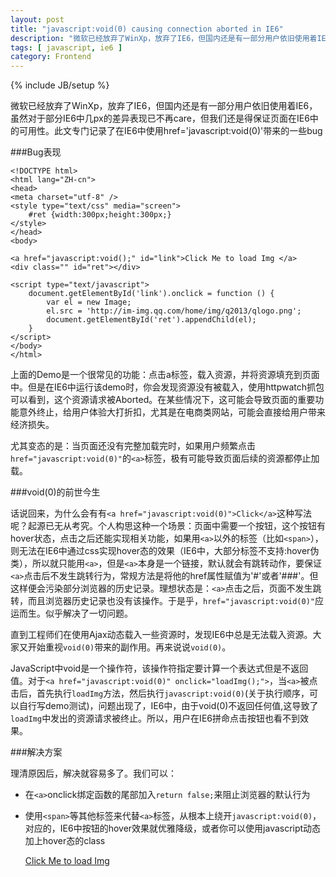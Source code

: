 ```yaml
---
layout: post
title: "javascript:void(0) causing connection aborted in IE6"
description: "微软已经放弃了WinXp，放弃了IE6，但国内还是有一部分用户依旧使用着IE6，虽然对于部分IE6中几px的差异表现已不再care，但我们还是得保证页面在IE6中的可用性。此文专门记录了在IE6中使用href='javascript:void(0)'带来的一些bug"
tags: [ javascript, ie6 ]
category: Frontend
---
```

{% include JB/setup %}

微软已经放弃了WinXp，放弃了IE6，但国内还是有一部分用户依旧使用着IE6，虽然对于部分IE6中几px的差异表现已不再care，但我们还是得保证页面在IE6中的可用性。此文专门记录了在IE6中使用href='javascript:void(0)'带来的一些bug

###Bug表现 

    <!DOCTYPE html>
    <html lang="ZH-cn">
    <head>
    <meta charset="utf-8" />
    <style type="text/css" media="screen">
        #ret {width:300px;height:300px;}
    </style>
    </head>
    <body>

    <a href="javascript:void();" id="link">Click Me to load Img </a>
    <div class="" id="ret"></div>

    <script type="text/javascript">
        document.getElementById('link').onclick = function () {
            var el = new Image;
            el.src = 'http://im-img.qq.com/home/img/q2013/qlogo.png';
            document.getElementById('ret').appendChild(el);
        }
    </script>
    </body>
    </html>

上面的Demo是一个很常见的功能：点击a标签，载入资源，并将资源填充到页面中。但是在IE6中运行该demo时，你会发现资源没有被载入，使用httpwatch抓包可以看到，这个资源请求被Aborted。在某些情况下，这可能会导致页面的重要功能意外终止，给用户体验大打折扣，尤其是在电商类网站，可能会直接给用户带来经济损失。

尤其变态的是：当页面还没有完整加载完时，如果用户频繁点击`href="javascript:void(0)"`的`<a>`标签，极有可能导致页面后续的资源都停止加载。 

###void(0)的前世今生

话说回来，为什么会有有`<a href="javascript:void(0)">Click</a>`这种写法呢？起源已无从考究。个人构思这种一个场景：页面中需要一个按钮，这个按钮有hover状态，点击之后还能实现相关功能，如果用`<a>`以外的标签（比如`<span>`），则无法在IE6中通过css实现hover态的效果（IE6中，大部分标签不支持:hover伪类），所以就只能用`<a>`，但是`<a>`本身是一个链接，默认就会有跳转动作，要保证`<a>`点击后不发生跳转行为，常规方法是将他的href属性赋值为'#'或者'###'。但这样便会污染部分浏览器的历史记录。理想状态是：`<a>`点击之后，页面不发生跳转，而且浏览器历史记录也没有该操作。于是乎，`href="javascript:void(0)"`应运而生。似乎解决了一切问题。

直到工程师们在使用Ajax动态载入一些资源时，发现IE6中总是无法载入资源。大家又开始重视`void(0)`带来的副作用。再来说说`void(0)`。

JavaScript中void是一个操作符，该操作符指定要计算一个表达式但是不返回值。对于`<a href="javascript:void(0)" onclick="loadImg();">`，当`<a>`被点击后，首先执行`loadImg`方法，然后执行`javascript:void(0)`(关于执行顺序，可以自行写demo测试)，问题出现了，IE6中，由于void(0)不返回任何值,这导致了`loadImg`中发出的资源请求被终止。所以，用户在IE6拼命点击按钮也看不到效果。

###解决方案

理清原因后，解决就容易多了。我们可以：

- 在`<a>`onclick绑定函数的尾部加入`return false;`来阻止浏览器的默认行为
- 使用`<span>`等其他标签来代替`<a>`标签，从根本上绕开`javascript:void(0)`，对应的，IE6中按钮的hover效果就优雅降级，或者你可以使用javascript动态加上hover态的class

    <a href="javascript:void();" id="link">Click Me to load Img </a>
    <div class="" id="ret"></div>

    <script type="text/javascript">
        document.getElementById('link').onclick = function () {
            var el = new Image;
            el.src = 'http://im-img.qq.com/home/img/q2013/qlogo.png';
            document.getElementById('ret').appendChild(el);

            //阻止浏览器默认行为
            return false ;
        }
    </script>
